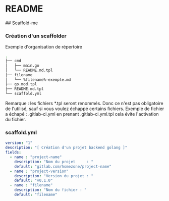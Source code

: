 # README

## Scaffold-me

### Création d'un scaffolder

Exemple d'organisation de répertoire 

```bash
.
├── cmd
│   ├── main.go
│   └── README.md.tpl
├── filename
│   └── %filename%-exemple.md
├── go.mod.tpl
├── README.md.tpl
└── scaffold.yml
```

Remarque : les fichiers *.tpl seront renommés. Donc ce n'est pas obligatoire de l'utilisé, sauf si vous voulez échappé certains  fichiers. Exemple de fichier a échapé : .gitlab-ci.yml en prenant .gitlab-ci.yml.tpl cela évite l'activation du fichier.



### scaffold.yml 

```yaml
version: "1"
description: "[ Création d'un projet backend golang ]"
fields:
  - name : "project-name"
    description: "Nom du projet     : "
    default: "gitlab.com/homezone/project-name"
  - name : "project-version"
    description: "Version du projet : "
    default: "v0.1.0"
  - name : "filename"
    description: "Nom du fichier : "
    default: "filename"
```
